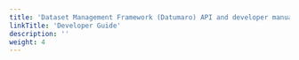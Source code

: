 ```yaml
---
title: 'Dataset Management Framework (Datumaro) API and developer manual'
linkTitle: 'Developer Guide'
description: ''
weight: 4
---
```

